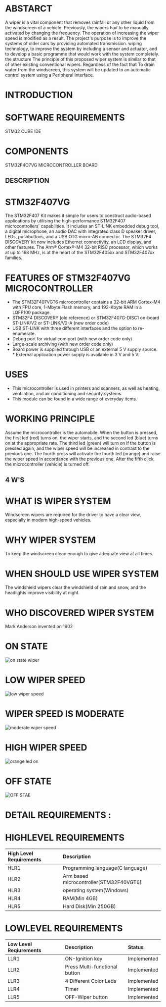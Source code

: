 
# ABSTARCT
A wiper is a vital component that removes rainfall or any other liquid from the windscreen of a vehicle. Previously, the wipers had to be manually activated by changing the frequency. The operation of increasing the wiper speed is modified as a result. The project's purpose is to improve the systems of older cars by providing automated transmission. wiping technology, to improve the system by including a sensor and actuator, and to develop a basic programme that would work with the system completely. the structure The principle of this proposed wiper system is similar to that of other existing conventional wipers. Regardless of the fact that To drain water from the windscreen, this system will be updated to an automatic control system using a Peripheral Interface.
# INTRODUCTION
 
# SOFTWARE REQUIREMENTS
 STM32 CUBE IDE
# COMPONENTS
  STM32F4O7VG MICROCONTROLLER BOARD
## DESCRIPTION
# STM32F407VG
The STM32F407 Kit makes it simple for users to construct audio-based applications by utilising the high-performance STM32F407 microcontrollers' capabilities. It includes an ST-LINK embedded debug tool, a digital microphone, an audio DAC with integrated class D speaker driver, LEDs, pushbuttons, and a USB OTG micro-AB connector. The STM32F4 DISCOVERY kit now includes Ethernet connectivity, an LCD display, and other features. The Arm® Cortex®-M4 32-bit RISC processor, which works at up to 168 MHz, is at the heart of the STM32F405xx and STM32F407xx families.
 # FEATURES OF STM32F407VG MICROCONTROLLER
 * The STM32F407VGT6 microcontroller contains a 32-bit ARM Cortex-M4 with FPU core, 1-Mbyte Flash memory, and 192-Kbyte RAM in a LQFP100 package.
* STM32F4 DISCOVERY (old reference) or STM32F407G-DISC1 on-board ST-LINK/V2 or ST-LINK/V2-A (new order code)
* USB ST-LINK with three different interfaces and the option to re-enumerate.
* Debug port for virtual com port (with new order code only)
* Large-scale archiving (with new order code only)
* Board power is supplied through USB or an external 5 V supply source. * External application power supply is available in 3 V and 5 V.
 # USES
  * This microcontroller is used in printers and scanners, as well as heating, ventilation, and air conditioning and security systems.
  *  This module can be found in a wide range of everyday items.
# WORKING PRINCIPLE
Assume the microcontroller is the automobile. When the button is pressed, the first led (red) turns on, the wiper starts, and the second led (blue) turns on at the appropriate rate. The third led (green) will turn on if the button is pressed again, and the wiper speed will be increased in contrast to the previous one. The fourth press will activate the fourth led (orange) and raise the wiper speed in accordance with the previous one. After the fifth click, the microcontroller (vehicle) is turned off.
## 4 W'S
# WHAT IS WIPER SYSTEM
Windscreen wipers are required for the driver to have a clear view, especially in modern high-speed vehicles.

# WHY WIPER SYSTEM
To keep the windscreen clean enough to give adequate view at all times.

# WHEN SHOULD USE WIPER SYSTEM
The windshield wipers clear the windshield of rain and snow, and the headlights improve visibility at night.

# WHO DISCOVERED WIPER SYSTEM
Mark Anderson invented on 1902

# ON STATE
![on state wiper](https://user-images.githubusercontent.com/74349463/168213634-987e1673-4798-49e1-85fb-ef7bb3d9278d.png)
# LOW WIPER SPEED
![low wiper speed](https://user-images.githubusercontent.com/74349463/168213777-9ac4752f-df1d-44d5-b154-6b5ea7e05f2e.png)
# WIPER SPEED IS MODERATE
![moderate wiper speed](https://user-images.githubusercontent.com/74349463/168213882-b54fb753-8cd2-4c9c-b7ca-31442c82a714.png)
# HIGH WIPER SPEED
![orange led on](https://user-images.githubusercontent.com/74349463/168428373-95dfc289-da28-4200-bb98-ed20f2f2f528.png)

# OFF STATE
![OFF STAE](https://user-images.githubusercontent.com/74349463/168214117-dd5170c4-82cb-4105-a952-f5885f24669e.png)
# DETAIL REQUIREMENTS :

# HIGHLEVEL REQUIREMENTS 

|High Level Requirements|Description|
|:------|:---------|
|HLR1|Programming language(C language)|
|HLR2|Arm based microcontroller(STM32F40VGT6)|
|HLR3|operating system(Windows)|
|HLR4|RAM(Min 4GB)|
|HLR5|Hard Disk(Min 250GB)|

# LOWLEVEL REQUIREMENTS

|Low Level Reqiurements|Description|Status|
|:-----|:--------|:---|
|LLR1|ON-Ignition key|Implemented|
|LLR2|Press Multi-functional button|Implemented|
|LLR3|4 Different Color Leds|Implemented|
|LLR4|Timer|Implemented|
|LLR5|OFF-Wiper button|Implemented|
